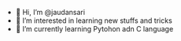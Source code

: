 - 👋 Hi, I’m @jaudansari
- 👀 I’m interested in learning new stuffs and tricks
- 🌱 I’m currently learning Pytohon adn C language


<!---
jaudansari/jaudansari is a ✨ special ✨ repository because its `README.md` (this file) appears on your GitHub profile.
You can click the Preview link to take a look at your changes.
--->
